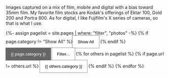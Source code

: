 
Images captured on a mix of film, mobile and digital with a bias toward 35mm film. My favorite film stocks are Kodak's offerings of Ektar 100, Gold 200 and Portra 800. As for digital, I like Fujifilm's X series of cameras, so that is what I use.

<style>
/* Style the buttons */
.btn {
  outline: 1px;
  border: 0px;
  outline-style: dotted;
  outline-color: #010101;
  padding: 12px 16px;
  background-color: white;
  cursor: pointer;
}

.btn:hover {
  background-color: #ddd;
}

.btn.active {
  background-color: #666;
  color: white;
}

.post-title {
  font-family: 'Space Grotesk', sans-serif;
}
</style>

<div id="myBtnContainer">
  {%- assign pagelist = site.pages | where: "filter", "photos" -%}
  {% if page.category != "Show All" %}<button class="btn" onclick="window.location.href= '/photos/' "> Show All</button> {% endif %}
  <button class="btn active" onclick="window.location.href= '{{ page.url }} '"> {{ page.category }} </button>
  <button class="btn" onclick="showMore()">Filter...</button>
  <span id="more">
  {% for others in pagelist %}
  {% if page.url != others.url %}
  <button class="btn" onclick="window.location.href= '{{ others.url }}' "> {{ others.category }} </button>
  {% endif %}
  {% endfor %}

  </span>
</div>

<script>

window.location.replace(page.url); 

</script>
